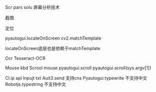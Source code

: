 Scr pars solu 屏幕分析技术



截图


定位

pyautogui.locateOnScreen
cv2.matchTemplate


locateOnScreen底层也是依赖于matchTemplate

Ocr  Tesseract-OCR

Mouse kbd
Scrool mouse pyautogui.scroll
pyautogui.scroll(sys.argv[1])

Cl.ip  api
Inpujt txt
Auit3.send 支持cns
Pyautogui.typewrite  不支持中文
Robotjs.typestring 不支持中文



